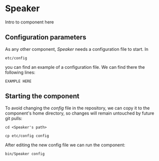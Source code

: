 # Speaker
Intro to component here


## Configuration parameters
As any other component, *Speaker* needs a configuration file to start. In
```
etc/config
```
you can find an example of a configuration file. We can find there the following lines:
```
EXAMPLE HERE
```

## Starting the component
To avoid changing the *config* file in the repository, we can copy it to the component's home directory, so changes will remain untouched by future git pulls:

```
cd <Speaker's path> 
```
```
cp etc/config config
```

After editing the new config file we can run the component:

```
bin/Speaker config
```
